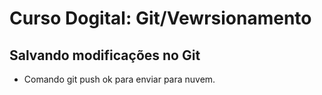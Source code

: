 # Curso Dogital: Git/Vewrsionamento

## Salvando modificações no Git
* Comando git push ok para enviar para nuvem.